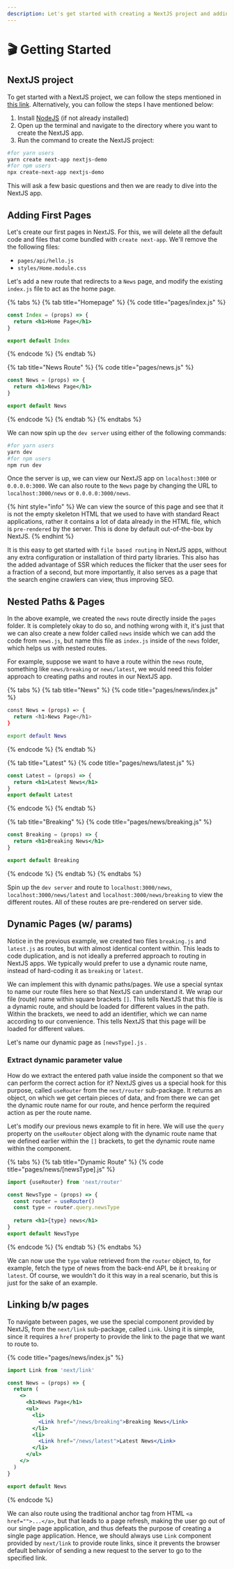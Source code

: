 ```yaml
---
description: Let's get started with creating a NextJS project and adding pages.
---
```


# 🎬 Getting Started

## NextJS project

To get started with a NextJS project, we can follow the steps mentioned in [this link](https://nextjs.org/learn/basics/create-nextjs-app/setup). Alternatively, you can follow the steps I have mentioned below:

1. Install [NodeJS](https://nodejs.org/en/download/) (if not already installed)
2. Open up the terminal and navigate to the directory where you want to create the NextJS app.
3. Run the command to create the NextJS project:

```bash
#for yarn users
yarn create next-app nextjs-demo
#for npm users
npx create-next-app nextjs-demo
```

This will ask a few basic questions and then we are ready to dive into the NextJS app.

## Adding First Pages

Let's create our first pages in NextJS. For this, we will delete all the default code and files that come bundled with `create next-app`. We'll remove the the following files:

* `pages/api/hello.js`
* `styles/Home.module.css`

Let's add a new route that redirects to a `News` page, and modify the existing `index.js` file to act as the home page.

{% tabs %}
{% tab title="Homepage" %}
{% code title="pages/index.js" %}
```jsx
const Index = (props) => {
  return <h1>Home Page</h1>
}

export default Index
```
{% endcode %}
{% endtab %}

{% tab title="News Route" %}
{% code title="pages/news.js" %}
```jsx
const News = (props) => {
  return <h1>News Page</h1>
}

export default News
```
{% endcode %}
{% endtab %}
{% endtabs %}

We can now spin up the `dev server` using either of the following commands:

```bash
#for yarn users
yarn dev
#for npm users
npm run dev
```

Once the server is up, we can view our NextJS app on `localhost:3000` or `0.0.0.0:3000`.  We can also route to the `News` page by changing the URL to `localhost:3000/news` or `0.0.0.0:3000/news`.

{% hint style="info" %}
We can view the source of this page and see that it is not the empty skeleton HTML that we used to have with standard React applications, rather it contains a lot of data already in the HTML file, which is `pre-rendered` by the server. This is done by default out-of-the-box by NextJS.
{% endhint %}

It is this easy to get started with `file based routing` in NextJS apps, without any extra configuration or installation of third party libraries. This also has the added advantage of SSR which  reduces the flicker that the user sees for a fraction of a second, but more importantly, it also serves as a page that the search engine crawlers can view, thus improving SEO.

## Nested Paths & Pages

In the above example, we created the `news` route directly inside the `pages` folder. It is completely okay to do so, and nothing wrong with it, it's just that we can also create a new folder called `news` inside which we can add the code from `news.js`, but name this file as `index.js` inside of the `news` folder, which helps us with nested routes.

For example, suppose we want to have a route within the `news` route, something like `news/breaking` or `news/latest`, we would need this folder approach to creating paths and routes in our NextJS app.

{% tabs %}
{% tab title="News" %}
{% code title="pages/news/index.js" %}
```bash
const News = (props) => {
  return <h1>News Page</h1>
}

export default News

```
{% endcode %}
{% endtab %}

{% tab title="Latest" %}
{% code title="pages/news/latest.js" %}
```jsx
const Latest = (props) => {
  return <h1>Latest News</h1>
}
export default Latest

```
{% endcode %}
{% endtab %}

{% tab title="Breaking" %}
{% code title="pages/news/breaking.js" %}
```jsx
const Breaking = (props) => {
  return <h1>Breaking News</h1>
}

export default Breaking

```
{% endcode %}
{% endtab %}
{% endtabs %}

Spin up the `dev server` and route to `localhost:3000/news`, `localhost:3000/news/latest` and `localhost:3000/news/breaking` to view the different routes. All of these routes are pre-rendered on server side.

## Dynamic Pages (w/ params)

Notice in the previous example, we created two files `breaking.js` and `latest.js` as routes, but with almost identical content within. This leads to code duplication, and is not ideally a preferred approach to routing in NextJS apps. We typically would prefer to use a  dynamic route name, instead of hard-coding it as `breaking` or `latest`.

We can implement this with dynamic paths/pages. We use a special syntax to name our route files here so that NextJS can understand it. We wrap our file (route) name within square brackets `[]`. This tells NextJS that this file is a dynamic route, and should be loaded for different values in the path. Within the brackets, we need to add an identifier, which we can name according to our convenience. This tells NextJS that this page will be loaded for different values.

Let's name our dynamic page as `[newsType].js` .

### Extract dynamic parameter value

How do we extract the entered path value inside the component so that we can perform the correct action for it? NextJS gives us a special hook for this purpose, called `useRouter` from the `next/router` sub-package. It returns an object, on which we get certain pieces of data, and from there we can get the dynamic route name for our route, and hence perform the  required action as per the route name.

Let's modify our previous news example to fit in here. We will use the `query` property on the `useRouter` object along with the dynamic route name that we defined earlier within the `[]` brackets, to get the dynamic route name within the component.

{% tabs %}
{% tab title="Dynamic Route" %}
{% code title="pages/news/[newsType].js" %}
```jsx
import {useRouter} from 'next/router'

const NewsType = (props) => {
  const router = useRouter()
  const type = router.query.newsType
  
  return <h1>{type} news</h1>
}
export default NewsType

```
{% endcode %}
{% endtab %}
{% endtabs %}

We can now use the `type` value retrieved from the `router` object, to, for example, fetch the type of news from the back-end API, be it `breaking` or `latest`. Of course, we wouldn't do it this way in a real scenario, but this is just for the sake of an example.

## Linking b/w pages

To navigate between pages, we use the special component provided by NextJS, from the `next/link` sub-package, called `Link`. Using it is simple, since it requires a `href` property to provide the link to the page that we want to route to.

{% code title="pages/news/index.js" %}
```jsx
import Link from 'next/link'

const News = (props) => {
  return (
    <>
      <h1>News Page</h1>
      <ul>
        <li>
          <Link href="/news/breaking">Breaking News</Link>
        </li>
        <li>
          <Link href="/news/latest">Latest News</Link>
        </li>
      </ul>
    </>
  )
}

export default News

```
{% endcode %}

We can also route using the traditional anchor tag from HTML `<a href="">...</a>`, but that leads to a page refresh, making the user go out of our single page application, and thus defeats the purpose of creating a single page application. Hence, we should always use `Link` component provided by `next/link` to provide route links, since it prevents the browser default behavior of sending a new request to the server to go to the specified link.
